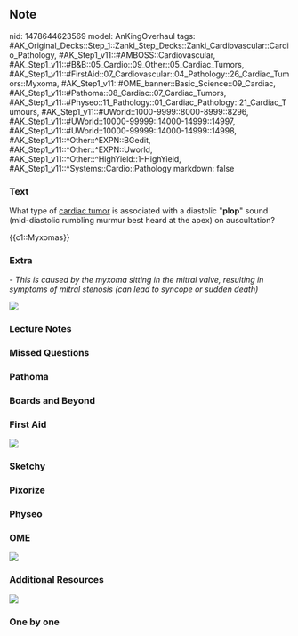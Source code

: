 ## Note
nid: 1478644623569
model: AnKingOverhaul
tags: #AK_Original_Decks::Step_1::Zanki_Step_Decks::Zanki_Cardiovascular::Cardio_Pathology, #AK_Step1_v11::#AMBOSS::Cardiovascular, #AK_Step1_v11::#B&B::05_Cardio::09_Other::05_Cardiac_Tumors, #AK_Step1_v11::#FirstAid::07_Cardiovascular::04_Pathology::26_Cardiac_Tumors::Myxoma, #AK_Step1_v11::#OME_banner::Basic_Science::09_Cardiac, #AK_Step1_v11::#Pathoma::08_Cardiac::07_Cardiac_Tumors, #AK_Step1_v11::#Physeo::11_Pathology::01_Cardiac_Pathology::21_Cardiac_Tumours, #AK_Step1_v11::#UWorld::1000-9999::8000-8999::8296, #AK_Step1_v11::#UWorld::10000-99999::14000-14999::14997, #AK_Step1_v11::#UWorld::10000-99999::14000-14999::14998, #AK_Step1_v11::^Other::^EXPN::BGedit, #AK_Step1_v11::^Other::^EXPN::Uworld, #AK_Step1_v11::^Other::^HighYield::1-HighYield, #AK_Step1_v11::^Systems::Cardio::Pathology
markdown: false

### Text
What type of <u>cardiac tumor</u> is associated with a diastolic
"<b>plop</b>" sound (mid-diastolic rumbling murmur best heard at
the apex) on auscultation?
<div>
  {{c1::Myxomas}}
</div>

### Extra
<i>- This is caused by the myxoma sitting in the mitral valve,
resulting in symptoms of mitral stenosis (can lead to syncope or
sudden death)</i>
<div>
  <i><img src="paste-264720309289205.jpg"></i>
</div>

### Lecture Notes


### Missed Questions


### Pathoma


### Boards and Beyond


### First Aid
<img src="tmp5ZQ4J0.png">

### Sketchy


### Pixorize


### Physeo


### OME
<div class="ome-widget">
  <a href="https://onlinemeded.org/spa/cardiac?ref=anki"><img src=
  "_OME_AnkiFlashcards_Topic_6.png"></a>
</div>

### Additional Resources
<img src="Screen%20Shot%202019-09-25%20at%208.28.53%20AM.png">

### One by one

